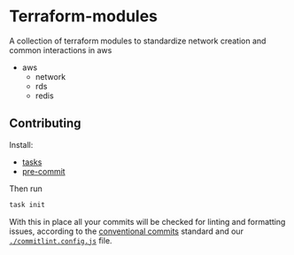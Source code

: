 # Terraform-modules

A collection of terraform modules to standardize network creation and common interactions in aws

- aws
    - network
    - rds
    - redis

## Contributing

Install:
- [tasks](https://taskfile.dev/installation/)
- [pre-commit](https://pre-commit.com/#install)

Then run

```bash
task init
```

With this in place all your commits will be checked for linting and formatting issues,
according to the [conventional commits](https://www.conventionalcommits.org/en/v1.0.0/) standard
and our [`./commitlint.config.js`](./commitlint.config.js) file.
